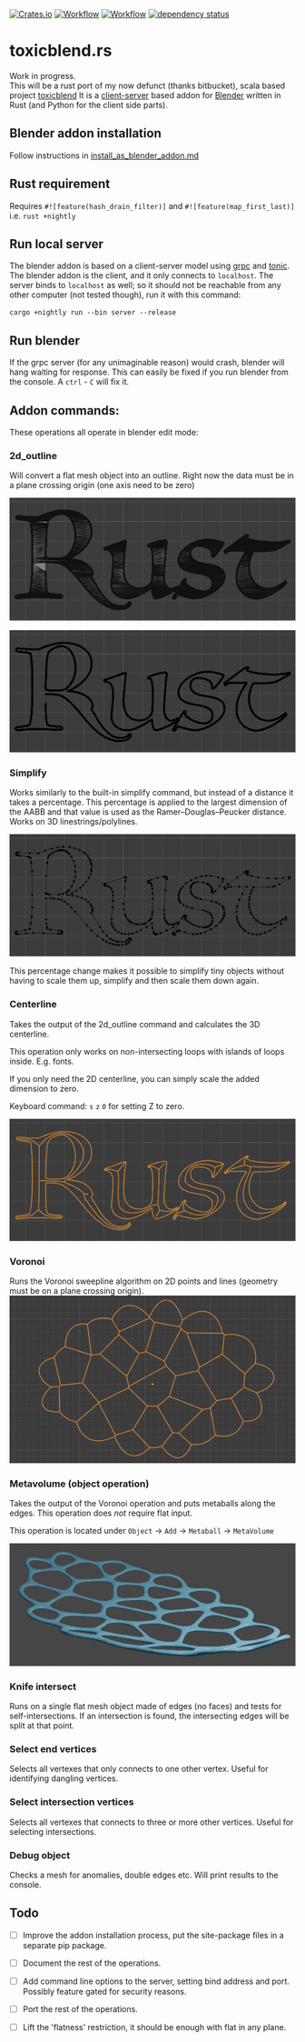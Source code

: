 [![Crates.io](https://meritbadge.herokuapp.com/toxicblend)](https://crates.io/crates/toxicblend)
[![Workflow](https://github.com/eadf/toxicblend.rs/workflows/Rust/badge.svg)](https://github.com/eadf/toxicblend.rs/workflows/Rust/badge.svg)
[![Workflow](https://github.com/eadf/toxicblend.rs/workflows/Clippy/badge.svg)](https://github.com/eadf/toxicblend.rs/workflows/Clippy/badge.svg)
[![dependency status](https://deps.rs/crate/toxicblend/0.0.4/status.svg)](https://deps.rs/crate/toxicblend/0.0.4)


# toxicblend.rs
Work in progress.\
This will be a rust port of my now defunct (thanks bitbucket), scala based project [toxicblend](https://github.com/toxicblend/toxicblend)
It is a [client-server](https://grpc.io) based addon for [Blender](blender.org) written in Rust (and Python for the client side parts).  

## Blender addon installation
Follow instructions in [install_as_blender_addon.md](blender_addon/install_as_blender_addon.md)

## Rust requirement

Requires `#![feature(hash_drain_filter)]` and `#![feature(map_first_last)]` i.e. `rust +nightly`

## Run local server
The blender addon is based on a client-server model using [grpc](https://grpc.io) and [tonic](https://github.com/hyperium/tonic).
The blender addon is the client, and it only connects to `localhost`.
The server binds to `localhost` as well; so it should not be reachable from any other computer (not tested though), run it with this command:
```
cargo +nightly run --bin server --release
```

## Run blender
If the grpc server (for any unimaginable reason) would crash, blender will hang waiting for response.
This can easily be fixed if you run blender from the console. A `ctrl` - `C` will fix it.

## Addon commands:

These operations all operate in blender edit mode:

### 2d_outline

Will convert a flat mesh object into an outline. Right now the data must be in a plane crossing origin (one axis need to be zero)

![from](img/2d_outline_from.png)

![from](img/2d_outline_to.png)

### Simplify

Works similarly to the built-in simplify command, but instead of a distance it takes a percentage.
This percentage is applied to the largest dimension of the AABB and that value is used as the Ramer–Douglas–Peucker distance.
Works on 3D linestrings/polylines.

![from](img/simplify.png)

This percentage change makes it possible to simplify tiny objects without having to scale them up, simplify and then scale them down again.

### Centerline

Takes the output of the 2d_outline command and calculates the 3D centerline.

This operation only works on non-intersecting loops with islands of loops inside. E.g. fonts.

If you only need the 2D centerline, you can simply scale the added dimension to zero.

Keyboard command: `s` `z` `0` for setting Z to zero.

![from](img/centerline.png)


### Voronoi
Runs the Voronoi sweepline algorithm on 2D points and lines (geometry must be on a plane crossing origin).
![from](img/voronoi.png)

### Metavolume (object operation)
Takes the output of the Voronoi operation and puts metaballs along the edges.
This operation does *not* require flat input. 

This operation is located under `Object` -> `Add` -> `Metaball` -> `MetaVolume`

![metavolume](img/metavolume.png)

### Knife intersect

Runs on a single flat mesh object made of edges (no faces) and tests for self-intersections.
If an intersection is found, the intersecting edges will be split at that point.

### Select end vertices

Selects all vertexes that only connects to one other vertex. Useful for identifying dangling vertices.

### Select intersection vertices

Selects all vertexes that connects to three or more other vertices. Useful for selecting intersections.

### Debug object

Checks a mesh for anomalies, double edges etc. Will print results to the console.

## Todo

- [ ] Improve the addon installation process, put the site-package files in a separate pip package.
- [ ] Document the rest of the operations.
- [ ] Add command line options to the server, setting bind address and port. Possibly feature gated for security reasons.
- [ ] Port the rest of the operations.
- [ ] Lift the 'flatness' restriction, it should be enough with flat in any plane.

